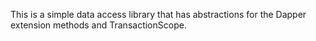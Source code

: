 This is a simple data access library that has abstractions for the Dapper extension methods and TransactionScope.